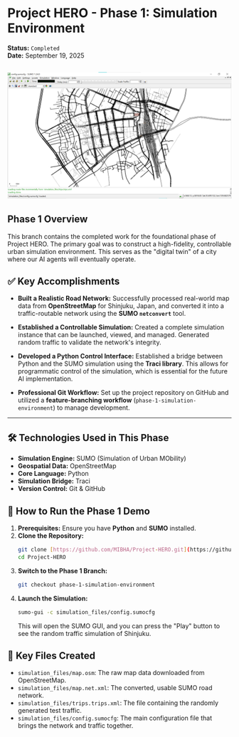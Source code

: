 # Project HERO - Phase 1: Simulation Environment

**Status:** `Completed`  
**Date:** September 19, 2025

![SUMO Simulation of Shinjuku](docsimages/simulation-demo.png)
---
## Phase 1 Overview

This branch contains the completed work for the foundational phase of Project HERO. The primary goal was to construct a high-fidelity, controllable urban simulation environment. This serves as the "digital twin" of a city where our AI agents will eventually operate.

## ✅ Key Accomplishments

* **Built a Realistic Road Network:** Successfully processed real-world map data from **OpenStreetMap** for Shinjuku, Japan, and converted it into a traffic-routable network using the **SUMO `netconvert`** tool.

* **Established a Controllable Simulation:** Created a complete simulation instance that can be launched, viewed, and managed. Generated random traffic to validate the network's integrity.

* **Developed a Python Control Interface:** Established a bridge between Python and the SUMO simulation using the **Traci library**. This allows for programmatic control of the simulation, which is essential for the future AI implementation.

* **Professional Git Workflow:** Set up the project repository on GitHub and utilized a **feature-branching workflow** (`phase-1-simulation-environment`) to manage development.

---
## 🛠️ Technologies Used in This Phase

* **Simulation Engine:** SUMO (Simulation of Urban MObility)
* **Geospatial Data:** OpenStreetMap
* **Core Language:** Python
* **Simulation Bridge:** Traci
* **Version Control:** Git & GitHub

## 🚀 How to Run the Phase 1 Demo

1.  **Prerequisites:** Ensure you have **Python** and **SUMO** installed.
2.  **Clone the Repository:**
    ```bash
    git clone [https://github.com/MIBHA/Project-HERO.git](https://github.com/MIBHA/Project-HERO.git)
    cd Project-HERO
    ```
3.  **Switch to the Phase 1 Branch:**
    ```bash
    git checkout phase-1-simulation-environment
    ```
4.  **Launch the Simulation:**
    ```bash
    sumo-gui -c simulation_files/config.sumocfg
    ```
    This will open the SUMO GUI, and you can press the "Play" button to see the random traffic simulation of Shinjuku. 

## 📂 Key Files Created

* `simulation_files/map.osm`: The raw map data downloaded from OpenStreetMap.
* `simulation_files/map.net.xml`: The converted, usable SUMO road network.
* `simulation_files/trips.trips.xml`: The file containing the randomly generated test traffic.
* `simulation_files/config.sumocfg`: The main configuration file that brings the network and traffic together.

